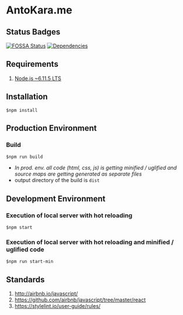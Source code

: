 # AntoKara.me

## Status Badges

[![FOSSA Status][licenses]][licenses-url]
[![Dependencies][deps]][deps-url]

## Requirements

1. [Node.js ~6.11.5 LTS](https://nodejs.org/en/)

## Installation

`$npm install`

## Production Environment

### Build

`$npm run build`

* *In prod. env. all code (html, css, js) is getting minified / uglified and source maps are getting generated as separate files*
* output directory of the build is `dist`

## Development Environment

### Execution of local server with hot reloading

`$npm start`

### Execution of local server with hot reloading and minified / uglified code

`$npm run start-min`

## Standards

1. <http://airbnb.io/javascript/>
1. <https://github.com/airbnb/javascript/tree/master/react>
1. <https://stylelint.io/user-guide/rules/>

[deps]: https://david-dm.org/antokara/antokara.me.svg
[deps-url]: https://david-dm.org/antokara/antokara.me

[licenses]: https://app.fossa.io/api/projects/git%2Bgithub.com%2Fantokara%2Fantokara.me.svg?type=shield
[licenses-url]: https://app.fossa.io/projects/git%2Bgithub.com%2Fantokara%2Fantokara.me?ref=badge_shield
